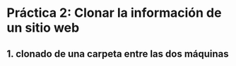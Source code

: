 
# Práctica 2: Clonar la información de un sitio web

## 1. clonado de una carpeta entre las dos máquinas
